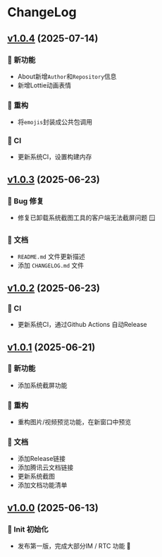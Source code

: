 # ChangeLog

## [v1.0.4](https://github.com/typeofNaN/tim-electron-chat/compare/v1.0.3...v1.0.4) (2025-07-14)

### 🚀 新功能

* About新增`Author`和`Repository`信息
* 新增Lottie动画表情

### 🔨 重构

* 将`emojis`封装成公共包调用

### 🤖 CI

* 更新系统CI，设置构建内存

## [v1.0.3](https://github.com/typeofNaN/tim-electron-chat/compare/v1.0.2...v1.0.3) (2025-06-23)

### 🐞 Bug 修复

* 修复已卸载系统截图工具的客户端无法截屏问题 🪟

### 📝 文档

* `README.md` 文件更新描述
* 添加 `CHANGELOG.md` 文件

## [v1.0.2](https://github.com/typeofNaN/tim-electron-chat/compare/v1.0.1...v1.0.2) (2025-06-23)

### 🤖 CI

* 更新系统CI，通过Github Actions 自动Release

## [v1.0.1](https://github.com/typeofNaN/tim-electron-chat/compare/v1.0.0...v1.0.1) (2025-06-21)

### 🚀 新功能

* 添加系统截屏功能

### 🔨 重构

* 重构图片/视频预览功能，在新窗口中预览

### 📝 文档

* 添加Release链接
* 添加腾讯云文档链接
* 更新系统截图
* 添加文档功能清单

## [v1.0.0]() (2025-06-13)

### 🎉 Init 初始化

* 发布第一版，完成大部分IM / RTC 功能 🎉
